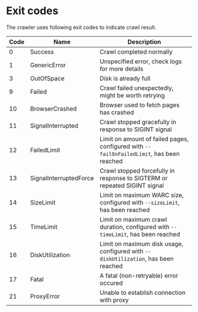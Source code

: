 # Exit codes

The crawler uses following exit codes to indicate crawl result.

| Code | Name | Description |
|--|--|--|
| 0 | Success | Crawl completed normally |
| 1 | GenericError | Unspecified error, check logs for more details |
| 3 | OutOfSpace | Disk is already full |
| 9 | Failed | Crawl failed unexpectedly, might be worth retrying |
| 10 | BrowserCrashed | Browser used to fetch pages has crashed |
| 11 | SignalInterrupted | Crawl stopped gracefully in response to SIGINT signal |
| 12 | FailedLimit | Limit on amount of failed pages, configured with `--failOnFailedLimit`, has been reached |
| 13 | SignalInterruptedForce | Crawl stopped forcefully in response to SIGTERM or repeated SIGINT signal |
| 14 | SizeLimit | Limit on maximum WARC size, configured with `--sizeLimit`, has been reached |
| 15 | TimeLimit | Limit on maximum crawl duration, configured with `--timeLimit`, has been reached |
| 16 | DiskUtilization | Limit on maximum disk usage, configured with `--diskUtilization`, has been reached |
| 17 | Fatal | A fatal (non-retryable) error occured |
| 21 | ProxyError | Unable to establish connection with proxy |